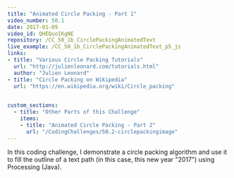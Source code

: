 ```yaml
---
title: "Animated Circle Packing - Part 1"
video_number: 50.1
date: 2017-01-09
video_id: QHEQuoIKgNE
repository: /CC_50_1b_CirclePackingAnimatedText
live_example: /CC_50_1b_CirclePackingAnimatedText_p5_js
links:
- title: "Various Circle Packing Tutorials"  
  url: "http://julienleonard.com/tutorials.html"
  author: "Julien Leonard"
- title: "Circle Packing on Wikipedia"  
  url: "https://en.wikipedia.org/wiki/Circle_packing"
  

custom_sections:
  - title: "Other Parts of this Challenge"
    items:
    - title: "Animated Circle Packing - Part 2"
      url: "/CodingChallenges/50.2-circlepackingimage"
---
```


In this coding challenge, I demonstrate a circle packing algorithm and use it to fill the outline of a text path (in this case, this new year "2017") using Processing (Java).

